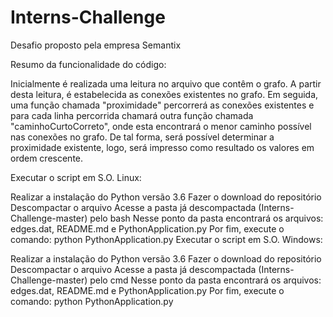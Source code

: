 # Interns-Challenge
Desafio proposto pela empresa Semantix

Resumo da funcionalidade do código:

Inicialmente é realizada uma leitura no arquivo que contêm o grafo. A partir desta leitura, é estabelecida as conexões existentes no grafo. Em seguida, uma função chamada "proximidade" percorrerá as conexões existentes e para cada linha percorrida chamará outra função chamada "caminhoCurtoCorreto", onde esta encontrará o menor caminho possível nas conexões no grafo. De tal forma, será possível determinar a proximidade existente, logo, será impresso como resultado os valores em ordem crescente.

Executar o script em S.O. Linux:

Realizar a instalação do Python versão 3.6
Fazer o download do repositório
Descompactar o arquivo
Acesse a pasta já descompactada (Interns-Challenge-master) pelo bash
Nesse ponto da pasta encontrará os arquivos: edges.dat, README.md e PythonApplication.py 
Por fim, execute o comando: python PythonApplication.py
Executar o script em S.O. Windows:

Realizar a instalação do Python versão 3.6
Fazer o download do repositório
Descompactar o arquivo
Acesse a pasta já descompactada (Interns-Challenge-master) pelo cmd
Nesse ponto da pasta encontrará os arquivos: edges.dat, README.md e PythonApplication.py 
Por fim, execute o comando: python PythonApplication.py
